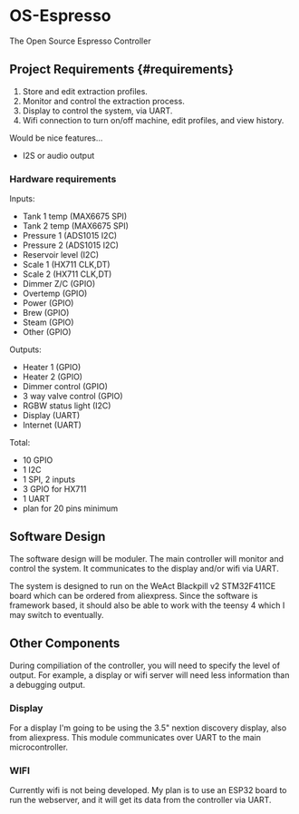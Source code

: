 # OS-Espresso
The Open Source Espresso Controller


## Project Requirements {#requirements}
1. Store and edit extraction profiles.
2. Monitor and control the extraction process.
3. Display to control the system, via UART.
4. Wifi connection to turn on/off machine, edit profiles, and view history.

Would be nice features...
- I2S or audio output

### Hardware requirements
Inputs:
- Tank 1 temp (MAX6675 SPI)
- Tank 2 temp (MAX6675 SPI)
- Pressure 1 (ADS1015 I2C)
- Pressure 2 (ADS1015 I2C)
- Reservoir level (I2C)
- Scale 1 (HX711 CLK,DT)
- Scale 2 (HX711 CLK,DT)
- Dimmer Z/C (GPIO)
- Overtemp (GPIO)
- Power (GPIO)
- Brew (GPIO)
- Steam (GPIO)
- Other (GPIO)

Outputs:
- Heater 1 (GPIO)
- Heater 2 (GPIO)
- Dimmer control (GPIO)
- 3 way valve control (GPIO)
- RGBW status light (I2C)
- Display (UART)
- Internet (UART)

Total:
- 10 GPIO
- 1 I2C
- 1 SPI, 2 inputs
- 3 GPIO for HX711
- 1 UART
- plan for 20 pins minimum

## Software Design
The software design will be moduler. The main controller will monitor and control the system. It communicates to the display and/or wifi via UART.

The system is designed to run on the WeAct Blackpill v2 STM32F411CE board which can be ordered from aliexpress.
Since the software is framework based, it should also be able to work with the teensy 4 which I may switch to eventually.


## Other Components
During compiliation of the controller, you will need to specify the level of output. For example, a display or wifi server will need less information than a debugging output.

### Display
For a display I'm going to be using the 3.5" nextion discovery display, also from aliexpress. This module communicates over UART to the main microcontroller.

### WIFI
Currently wifi is not being developed. My plan is to use an ESP32 board to run the webserver, and it will get its data from the controller via UART.
